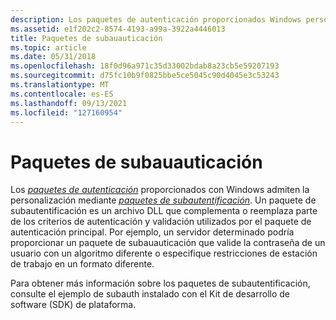 ```yaml
---
description: Los paquetes de autenticación proporcionados Windows personalización mediante paquetes de subautentificación.
ms.assetid: e1f202c2-8574-4193-a99a-3922a4446013
title: Paquetes de subauauticación
ms.topic: article
ms.date: 05/31/2018
ms.openlocfilehash: 18f0d96a971c35d33002bdab8a23cb5e59207193
ms.sourcegitcommit: d75fc10b9f0825bbe5ce5045c90d4045e3c53243
ms.translationtype: MT
ms.contentlocale: es-ES
ms.lasthandoff: 09/13/2021
ms.locfileid: "127160954"
---
```

# <a name="subauthentication-packages"></a>Paquetes de subauauticación

Los [*paquetes de autenticación*](../secgloss/a-gly.md) proporcionados con Windows admiten la personalización mediante [*paquetes de subautentificación*](../secgloss/s-gly.md). Un paquete de subautentificación es un archivo DLL que complementa o reemplaza parte de los criterios de autenticación y validación utilizados por el paquete de autenticación principal. Por ejemplo, un servidor determinado podría proporcionar un paquete de subauauticación que valide la contraseña de un usuario con un algoritmo diferente o especifique restricciones de estación de trabajo en un formato diferente.

Para obtener más información sobre los paquetes de subautentificación, consulte el ejemplo de subauth instalado con el Kit de desarrollo de software (SDK) de plataforma.

 

 
